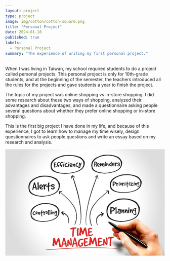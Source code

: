 ```yaml
---
layout: project
type: project
image: img/cotton/cotton-square.png
title: "Personal Project"
date: 2024-01-18
published: true
labels:
  - Personal Project
summary: "The experience of writing my first personal project."
---
```


When I was living in Taiwan, my school required students to do a project called personal projects. This personal project is only for 10th-grade students, and at the beginning of the semester, the teachers introduced all the rules for the projects and gave students a year to finish the project.

The topic of my project was online shopping vs in-store shopping. I did some research about these two ways of shopping, analyzed their advantages and disadvantages, and made a questionnaire asking people several questions about whether they prefer online shopping or in-store shopping.

This is the first big project I have done in my life, and because of this experience, I got to learn how to manage my time wisely, design questionnaires to ask people questions and write an essay based on my research and analysis.

<img class="img-fluid" src="../img/time-management.jpg">
